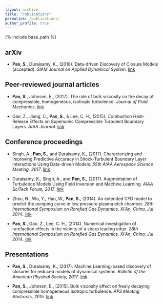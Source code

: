 ```yaml
---
layout: archive
title: "Publications"
permalink: /publications/
author_profile: true
---
```


{% include base_path %}

## arXiv 
* __Pan, S.__, Duraisamy, K., (2018). Data-driven Discovery of Closure Models (accepted). _SIAM Journal on Applied Dynamical System_. [link](https://arxiv.org/abs/1803.09318)

## Peer-reviewed journal articles

* __Pan, S.__, Johnsen, E., (2017). The role of bulk viscosity on the decay of compressible, homogeneous, isotropic turbulence. _Journal of Fluid Mechanics_. [link](https://www.cambridge.org/core/journals/journal-of-fluid-mechanics/article/role-of-bulk-viscosity-on-the-decay-of-compressible-homogeneous-isotropic-turbulence/96619135BA0A3ACB20EAC44ADF8261D1)

* Gao, Z., Jiang, C., __Pan, S.__, & Lee, C. H., (2015). Combustion Heat-Release Effects on Supersonic Compressible Turbulent Boundary Layers. _AIAA Journal_. [link](https://arc.aiaa.org/doi/abs/10.2514/1.J053585)

## Conference proceedings

* Singh, A., __Pan, S.__, and Duraisamy, K., (2017). Characterizing and Improving Predictive Accuracy in Shock-Turbulent Boundary Layer Interactions Using Data-driven Models. _55th AIAA Aerospace Science Meeting, 2017_. [link](https://arc.aiaa.org/doi/pdf/10.2514/6.2017-0314)

* Duraisamy, K., Singh, A., and __Pan, S.__, (2017). Augmentation of Turbulence Models Using Field Inversion and Machine Learning. _AIAA SciTech Forum, 2017_. [link](https://arc.aiaa.org/doi/pdf/10.2514/6.2017-0993)

* Zhou, N., Wu, Y., Han, W., __Pan, S.__, (2014). An extended CFD model to predict the pumping curve in low pressure plasma etch chamber. _28th International Symposium on Rarefied Gas Dynamics, Xi'An, China, Jul 2014_. [link](http://aip.scitation.org/doi/abs/10.1063/1.4902752)

* __Pan, S.__, Gao, Z., Lee, C. H., (2014). Numerical investigation of rarefaction effects in the vicinity of a sharp leading edge. _28th International Symposium on Rarefied Gas Dynamics, Xi'An, China, Jul 2014_. [link](http://aip.scitation.org/doi/abs/10.1063/1.4902591)

## Presentations

* __Pan, S.__, Duraisamy, K., (2017). Machine Learning-based discovery of closures for reduced models of dynamical systems. _Bulletin of the American Physical Society, 2017_. [link](http://meetings.aps.org/Meeting/DFD17/Session/M27.7)

* __Pan, S.__, Johnsen, E., (2015). Bulk viscosity effect on freely decaying compressible homogeneous isotropic turbulence. _APS Meeting Abstracts, 2015_. [link](http://adsabs.harvard.edu/abs/2015APS..DFDD20005P)


